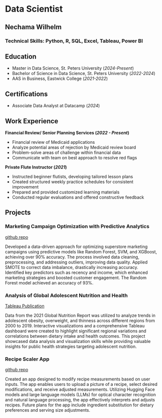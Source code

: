 # Data Scientist
## Nechama Wilhelm

### Technical Skills: Python, R, SQL, Excel, Tableau, Power BI
  
## Education
- Master in Data Science, St. Peters University (_2024-Present_)
- Bachelor of Science in Data Science, St. Peters University (_2022-2024_)
- AAS in Business, Eastwick College (_2021-2022_)

## Certifications
- Associate Data Analyst at Datacamp (_2024_)
  
## Work Experience
**Financial Review/ Senior Planning Services (_2022 - Present_)**
- Financial review of Medicaid applications
- Analyze potential areas of rejection by Medicaid review board 
- Problem-solve areas of challenge within financial data 
- Communicate with team on best approach to resolve red flags
  
**Private Flute Instructor (_2021_)**
- Instructed beginner flutists, developing tailored lesson plans
- Created structured weekly practice schedules for consistent improvement
- Prepared and provided customized learning materials
- Conducted regular evaluations and offered constructive feedback
  
## Projects
### Marketing Campaign Optimization with Predictive Analytics 
[github repo](https://github.com/NechamaW/Marketing_Campaign)

Developed a data-driven approach for optimizing superstore marketing campaigns using predictive models like Random Forest, SVM, and XGBoost, achieving over 90% accuracy. The process involved data cleaning, preprocessing, and addressing outliers, improving data quality. Applied SMOTE to correct data imbalance, drastically increasing accuracy. Identified key predictors such as recency and income, which enhanced marketing strategies and boosted customer engagement. The Random Forest model achieved an accuracy of 93%.

### Analysis of Global Adolescent Nutrition and Health
[Tableau Publication](https://public.tableau.com/app/profile/nechama.wilhelm/viz/AdolescentHealth/AdolescentNutritionandHealthStatus)

Data from the 2021 Global Nutrition Report was utilized to analyze trends in adolescent obesity, overweight, and thinness across different regions from 2000 to 2019. Interactive visualizations and a comprehensive Tableau dashboard were created to highlight significant regional variations and correlations between dietary intake and health outcomes. This project showcased data analysis and visualization skills while providing valuable insights for public health strategies targeting adolescent nutrition.

### Recipe Scaler App
[github repo](https://github.com/NechamaW/Recipe-Modifier)

Created an app designed to modify recipe measurements based on user inputs. The app enables users to upload a picture of a recipe, select desired modifications, and receive adjusted measurements. Utilizing Hugging Face models and large language models (LLMs) for optical character recognition and natural language processing, the app effectively interprets and adjusts recipes. Future plans for the app include ingredient substitution for dietary preferences and serving size adjustments.
